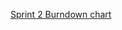[Sprint 2 Burndown chart](https://docs.google.com/spreadsheets/d/1WBGEv5qnPjVdtSbBc_EAvRI3ez9AEbMpitt_yYWCiP0/edit?usp=sharing)